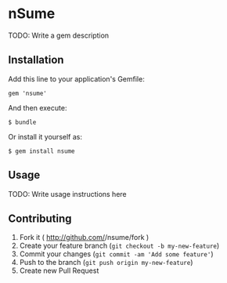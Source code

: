 # nSume

TODO: Write a gem description

## Installation

Add this line to your application's Gemfile:

    gem 'nsume'

And then execute:

    $ bundle

Or install it yourself as:

    $ gem install nsume

## Usage

TODO: Write usage instructions here

## Contributing

1. Fork it ( http://github.com/<my-github-username>/nsume/fork )
2. Create your feature branch (`git checkout -b my-new-feature`)
3. Commit your changes (`git commit -am 'Add some feature'`)
4. Push to the branch (`git push origin my-new-feature`)
5. Create new Pull Request
